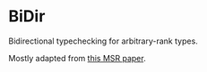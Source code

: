 # BiDir

Bidirectional typechecking for arbitrary-rank types.

Mostly adapted from [this MSR paper][1].

[1]:
  https://www.microsoft.com/en-us/research/wp-content/uploads/2016/02/putting.pdf
